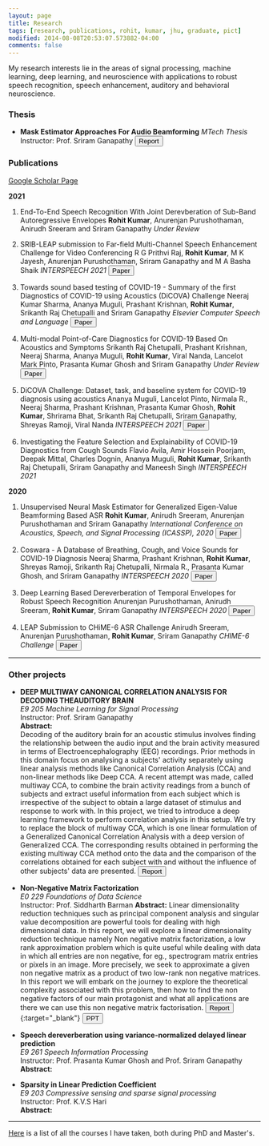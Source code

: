 ```yaml
---
layout: page
title: Research
tags: [research, publications, rohit, kumar, jhu, graduate, pict]
modified: 2014-08-08T20:53:07.573882-04:00
comments: false
---
```


My research interests lie in the areas of signal processing, machine learning, deep learning, and neuroscience with applications to robust speech recognition, speech enhancement, auditory and behavioral neuroscience.

### Thesis

* **Mask Estimator Approaches For Audio Beamforming**
*MTech Thesis*
Instructor: Prof. Sriram Ganapathy
[<button type="button" class="btn btn-info">Report</button>](/reports/Mtech_Thesis.pdf)

### Publications

[Google Scholar Page](https://scholar.google.com/citations?user=4PulMD4AAAAJ&hl=en)

**2021**

1. End-To-End Speech Recognition With Joint Derevberation of Sub-Band Autoregressive Envelopes
**Rohit Kumar**, Anurenjan Purushothaman, Anirudh Sreeram and Sriram Ganapathy
*Under Review*

1. SRIB-LEAP submission to Far-field Multi-Channel Speech Enhancement Challenge for Video Conferencing
R G Prithvi Raj, **Rohit Kumar**, M K Jayesh, Anurenjan Purushothaman, Sriram Ganapathy and M A Basha Shaik
*INTERSPEECH 2021*
[<button type="button" class="btn btn-info">Paper</button>](https://arxiv.org/pdf/2106.12763.pdf)

1. Towards sound based testing of COVID-19 - Summary of the first Diagnostics of COVID-19 using Acoustics (DiCOVA) Challenge
Neeraj Kumar Sharma, Ananya Muguli, Prashant Krishnan, **Rohit Kumar**, Srikanth Raj Chetupalli and Sriram Ganapathy
*Elsevier Computer Speech and Language*
[<button type="button" class="btn btn-info">Paper</button>](https://arxiv.org/pdf/2106.10997.pdf)

1. Multi-modal Point-of-Care Diagnostics for COVID-19 Based On Acoustics and Symptoms
Srikanth Raj Chetupalli, Prashant Krishnan, Neeraj Sharma, Ananya Muguli, **Rohit Kumar**, Viral Nanda, Lancelot Mark Pinto, Prasanta Kumar Ghosh and Sriram Ganapathy
*Under Review*
[<button type="button" class="btn btn-info">Paper</button>](https://arxiv.org/pdf/2106.00639.pdf)

1. DiCOVA Challenge: Dataset, task, and baseline system for COVID-19 diagnosis using acoustics
Ananya Muguli, Lancelot Pinto, Nirmala R., Neeraj Sharma, Prashant Krishnan, Prasanta Kumar Ghosh, **Rohit Kumar**, Shrirama Bhat, Srikanth Raj Chetupalli, Sriram Ganapathy, Shreyas Ramoji, Viral Nanda
*INTERSPEECH 2021*
[<button type="button" class="btn btn-info">Paper</button>](https://arxiv.org/pdf/2103.09148.pdf)

1. Investigating the Feature Selection and Explainability of COVID-19 Diagnostics from Cough Sounds
Flavio Avila, Amir Hossein Poorjam, Deepak Mittal, Charles Dognin, Ananya Muguli, **Rohit Kumar**, Srikanth Raj Chetupalli, Sriram Ganapathy and Maneesh Singh
*INTERSPEECH 2021*

**2020**

1. Unsupervised Neural Mask Estimator for Generalized Eigen-Value Beamforming Based ASR
**Rohit Kumar**, Anirudh Sreeram, Anurenjan Purushothaman and Sriram Ganapathy
*International Conference on Acoustics, Speech, and Signal Processing (ICASSP), 2020*
[<button type="button" class="btn btn-info">Paper</button>](https://arxiv.org/pdf/1911.12617.pdf)


1. Coswara - A Database of Breathing, Cough, and Voice Sounds for COVID-19 Diagnosis
Neeraj Sharma, Prashant Krishnan, **Rohit Kumar**, Shreyas Ramoji, Srikanth Raj Chetupalli, Nirmala R., Prasanta Kumar Ghosh, and Sriram Ganapathy
*INTERSPEECH 2020*
[<button type="button" class="btn btn-info">Paper</button>](https://arxiv.org/pdf/2005.10548.pdf)

1. Deep Learning Based Dereverberation of Temporal Envelopes for Robust Speech Recognition
Anurenjan Purushothaman, Anirudh Sreeram, **Rohit Kumar**, Sriram Ganapathy
*INTERSPEECH 2020*
[<button type="button" class="btn btn-info">Paper</button>](https://arxiv.org/pdf/2008.03339.pdf)

1. LEAP Submission to CHiME-6 ASR Challenge
Anirudh Sreeram, Anurenjan Purushothaman, **Rohit Kumar**, Sriram Ganapathy
*CHIME-6 Challenge*
[<button type="button" class="btn btn-info">Paper</button>](https://arxiv.org/pdf/2005.11258.pdf)

-----

### Other projects

* **DEEP MULTIWAY CANONICAL CORRELATION ANALYSIS FOR DECODING THEAUDITORY BRAIN**  
*E9 205 Machine Learning for Signal Processing*  
Instructor: Prof. Sriram Ganapathy  
**Abstract:**  
Decoding of the auditory brain for an acoustic stimulus involves finding the relationship between the audio input and the brain activity measured in terms of Electroencephalography (EEG) recordings. Prior methods in this domain focus on analysing a subjects' activity separately using linear analysis methods like Canonical Correlation Analysis (CCA) and non-linear methods like Deep CCA. A recent attempt was made, called multiway CCA, to combine the brain activity readings from a bunch of subjects and extract useful information from each subject which is irrespective of the subject to obtain a large dataset of stimulus and response to work with. In this project, we tried to introduce a deep learning framework to perform correlation analysis in this setup. We try to replace the block of multiway CCA, which is one linear formulation of a Generalized Canonical Correlation Analysis with a deep version of Generalized CCA. The corresponding results obtained in performing the existing multiway CCA method onto the data and the comparison of the correlations obtained for each subject with and without the influence of other subjects' data are presented.
[<button type="button" class="btn btn-info">Report</button>](/reports/MLSP_course_project_submission.pdf)

* **Non-Negative Matrix Factorization**  
*E0 229 Foundations of Data Science*  
Instructor: Prof. Siddharth Barman
**Abstract:** 
Linear dimensionality reduction techniques such as principal component analysis and singular value decomposition are powerful tools for dealing with high dimensional data.
In this report, we will explore a linear dimensionality reduction technique namely Non negative matrix factorization, a low rank approximation problem which is quite useful while dealing with data in which all entries are non negative, for eg., spectrogram matrix entries or pixels in an image. More precisely, we seek to approximate a given non negative matrix as a product of two low-rank non negative matrices. In this report we will embark on the journey to explore the theoretical complexity associated with this problem, then how to find the non negative factors of our main protagonist and what all applications are there we can use this non negative matrix factorisation. 
[<button type="button" class="btn btn-info">Report</button>](/reports/FDS_report_mod.pdf){:target="_blank"}
[<button type="button" class="btn btn-success">PPT</button>](/reports/FDS.pdf)  

* **Speech dereverberation using variance-normalized delayed linear prediction**  
*E9 261 Speech Information Processing*  
Instructor: Prof. Prasanta Kumar Ghosh and Prof. Sriram Ganapathy  
**Abstract:**  


* **Sparsity in Linear Prediction Coefficient**  
*E9 203 Compressive sensing and sparse signal processing*  
Instructor: Prof. K.V.S Hari  
**Abstract:**  


-----
<!---
You can find my other projects from undergraduate [here](/research/oldprojects).  
-->

[Here](/research/courses/) is a list of all the courses I have taken, both during PhD and Master's.
